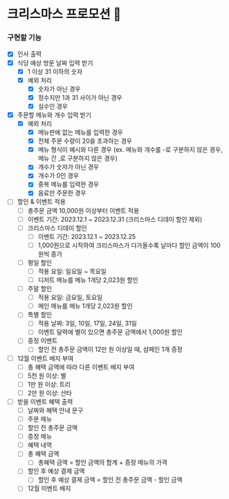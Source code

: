 # 크리스마스 프로모션 🎄

### 구현할 기능

- [X] 인사 출력
- [X] 식당 예상 방문 날짜 입력 받기
    - [X] 1 이상 31 이하의 숫자
    - [X] 예외 처리
        - [X] 숫자가 아닌 경우
        - [X] 정수지만 1과 31 사이가 아닌 경우
        - [X] 실수인 경우
- [X] 주문할 메뉴와 개수 입력 받기
    - [X] 예외 처리
        - [X] 메뉴판에 없는 메뉴를 입력한 경우
        - [X] 전체 주문 수량이 20을 초과하는 경우
        - [X] 메뉴 형식이 예시와 다른 경우 (ex. 메뉴와 개수를 -로 구분하지 않은 경우, 메뉴 간 ,로 구분하지 않은 경우)
        - [X] 개수가 숫자가 아닌 경우
        - [X] 개수가 0인 경우
        - [X] 중복 메뉴를 입력한 경우
        - [X] 음료만 주문한 경우
- [ ] 할인 & 이벤트 적용
    - [ ] 총주문 금액 10,000원 이상부터 이벤트 적용
    - [ ] 이벤트 기간: 2023.12.1 ~ 2023.12.31 (크리스마스 디데이 할인 제외)
    - [ ] 크리스마스 디데이 할인
        - [ ] 이벤트 기간: 2023.12.1 ~ 2023.12.25
        - [ ] 1,000원으로 시작하여 크리스마스가 다가올수록 날마다 할인 금액이 100원씩 증가
    - [ ] 평일 할인
        - [ ] 적용 요일: 일요일 ~ 목요일
        - [ ] 디저트 메뉴를 메뉴 1개당 2,023원 할인
    - [ ] 주말 할인
        - [ ] 적용 요일: 금요일, 토요일
        - [ ] 메인 메뉴를 메뉴 1개당 2,023원 할인
    - [ ] 특별 할인
        - [ ] 적용 날짜: 3일, 10일, 17일, 24일, 31일
        - [ ] 이벤트 달력에 별이 있으면 총주문 금액에서 1,000원 할인
    - [ ] 증정 이벤트
        - [ ] 할인 전 총주문 금액이 12만 원 이상일 때, 샴페인 1개 증정
- [ ] 12월 이벤트 배지 부여
    - [ ] 총 혜택 금액에 따라 다른 이벤트 배지 부여
    - [ ] 5천 원 이상: 별
    - [ ] 1만 원 이상: 트리
    - [ ] 2만 원 이상: 산타
- [ ] 받을 이벤트 혜택 출력
    - [ ] 날짜와 혜택 안내 문구
    - [ ] 주문 메뉴
    - [ ] 할인 전 총주문 금액
    - [ ] 증정 메뉴
    - [ ] 혜택 내역
    - [ ] 총 혜택 금액
        - [ ] 총혜택 금액 = 할인 금액의 합계 + 증정 메뉴의 가격
    - [ ] 할인 후 예상 결제 금액
        - [ ] 할인 후 예상 결제 금액 = 할인 전 총주문 금액 - 할인 금액
    - [ ] 12월 이벤트 배지